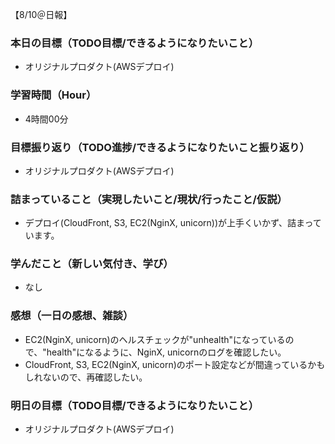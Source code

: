 【8/10＠日報】
### 本日の目標（TODO目標/できるようになりたいこと）
- オリジナルプロダクト(AWSデプロイ)
### 学習時間（Hour）
- 4時間00分
### 目標振り返り（TODO進捗/できるようになりたいこと振り返り）
- オリジナルプロダクト(AWSデプロイ)
### 詰まっていること（実現したいこと/現状/行ったこと/仮説）
- デプロイ(CloudFront, S3, EC2(NginX, unicorn))が上手くいかず、詰まっています。
### 学んだこと（新しい気付き、学び）
- なし
### 感想（一日の感想、雑談）
- EC2(NginX, unicorn)のヘルスチェックが"unhealth"になっているので、"health"になるように、NginX, unicornのログを確認したい。
- CloudFront, S3, EC2(NginX, unicorn)のポート設定などが間違っているかもしれないので、再確認したい。
### 明日の目標（TODO目標/できるようになりたいこと）
- オリジナルプロダクト(AWSデプロイ)
